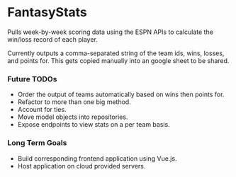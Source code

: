 # FantasyStats

Pulls week-by-week scoring data using the ESPN APIs to calculate the win/loss record of each player. 

Currently outputs a comma-separated string of the team ids, wins, losses, and points for. This gets copied manually into an google sheet to be shared.

### Future TODOs
<ul>
<li>Order the output of teams automatically based on wins then points for.</li>
<li>Refactor to more than one big method.</li>
<li>Account for ties.</li>
<li>Move model objects into repositories.</li>
<li>Expose endpoints to view stats on a per team basis.</li>
</ul>  

### Long Term Goals
<ul>
<li>Build corresponding frontend application using Vue.js.</li>
<li>Host application on cloud provided servers.</li>
</ul>  

